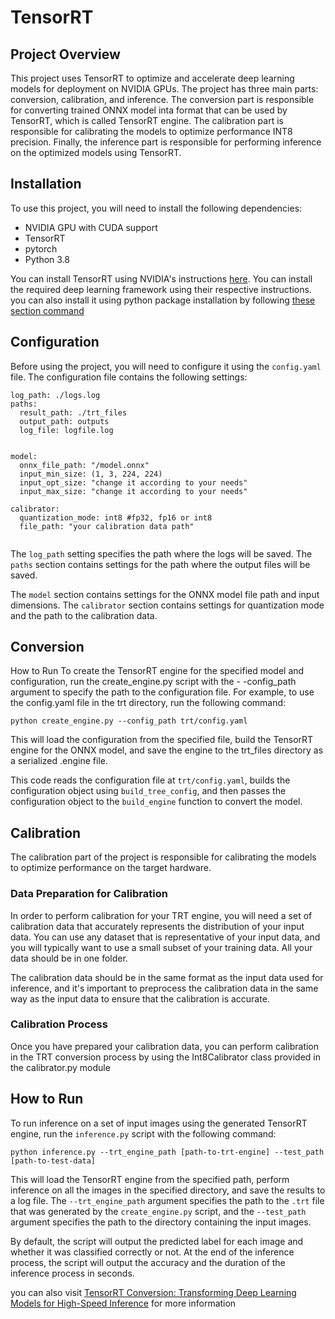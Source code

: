 # TensorRT

## Project Overview

This project uses TensorRT to optimize and accelerate deep learning models for deployment on NVIDIA GPUs. The project
has three main parts: conversion, calibration, and inference. The conversion part is responsible for converting trained 
ONNX model inta format that can be used by TensorRT, which is called TensorRT engine. The calibration part is
responsible for calibrating the models to optimize performance INT8 precision. Finally, the inference part is 
responsible for performing inference on the optimized models using TensorRT.

## Installation

To use this project, you will need to install the following dependencies:

- NVIDIA GPU with CUDA support
- TensorRT
- pytorch
- Python 3.8

You can install TensorRT using NVIDIA's instructions [here](https://docs.nvidia.com/deeplearning/tensorrt/install-guide/index.html).
You can install the required deep learning framework using their respective instructions.
you can also install it using python package installation by following [these section command](https://docs.nvidia.com/deeplearning/tensorrt/install-guide/index.html#installing-pip)

## Configuration

Before using the project, you will need to configure it using the `config.yaml` file. The configuration file contains the following settings:

```
log_path: ./logs.log
paths:
  result_path: ./trt_files
  output_path: outputs
  log_file: logfile.log


model:
  onnx_file_path: "/model.onnx"
  input_min_size: (1, 3, 224, 224)
  input_opt_size: "change it according to your needs"
  input_max_size: "change it according to your needs"

calibrator:
  quantization_mode: int8 #fp32, fp16 or int8
  file_path: "your calibration data path"


```

The `log_path` setting specifies the path where the logs will be saved. The `paths` section contains settings for the
path where the output files will be saved.

The `model` section contains settings for the ONNX model file path and input dimensions. The `calibrator`
section contains settings for quantization mode and the path to the calibration data.


## Conversion
How to Run
To create the TensorRT engine for the specified model and configuration, run the create_engine.py script with the -
-config_path argument to specify the path to the configuration file. For example, to use the config.yaml 
file in the trt directory, run the following command:

```
python create_engine.py --config_path trt/config.yaml
```
This will load the configuration from the specified file, build the TensorRT engine for the ONNX model,
and save the engine to the trt_files directory as a serialized .engine file.

This code reads the configuration file at `trt/config.yaml`, builds the configuration object using `build_tree_config`, 
and then passes the configuration object to the `build_engine` function to convert the model.

## Calibration

The calibration part of the project is responsible for calibrating the models to optimize performance 
on the target hardware.
### Data Preparation for Calibration
In order to perform calibration for your TRT engine, you will need a set of calibration data that accurately represents 
the distribution of your input data. You can use any dataset that is representative of your input data, 
and you will typically want to use a small subset of your training data. All your data should be in one folder.

The calibration data should be in the same format as the input data used for inference,
and it's important to preprocess the calibration data in the same way as the input data to ensure that the calibration
is accurate.

### Calibration Process
Once you have prepared your calibration data, you can perform calibration in the TRT conversion process by using the
Int8Calibrator class provided in the calibrator.py module


## How to Run

To run inference on a set of input images using the generated TensorRT engine, 
run the `inference.py` script with the following command:

`````
python inference.py --trt_engine_path [path-to-trt-engine] --test_path [path-to-test-data]
`````

This will load the TensorRT engine from the specified path, perform inference on all the images in the specified directory,
and save the results to a log file. The `--trt_engine_path` argument specifies the path to the `.trt` file that was generated 
by the `create_engine.py` script, and the `--test_path` argument specifies the path to the directory containing the input images.

By default, the script will output the predicted label for each image and whether it was classified correctly or not. 
At the end of the inference process, the script will output the accuracy and the duration of the inference process in seconds.

you can also visit [TensorRT Conversion: Transforming Deep Learning Models for High-Speed Inference](https://medium.com/@fatemebfg/tensorrt-conversion-transforming-deep-learning-models-for-high-speed-inference-36548bdca46c) for more information

